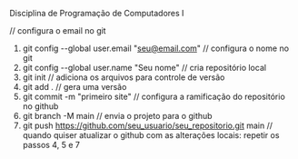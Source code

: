 Disciplina de Programação de Computadores I

// configura o email no git

1. git config --global user.email "seu@email.com"
// configura o nome no git
2. git config --global user.name "Seu nome"
// cria repositório local
3. git init
// adiciona os arquivos para controle de versão
4. git add .
// gera uma versão
5. git commit -m "primeiro site"
// configura a ramificação do repositório no github
6. git branch -M main
// envia o projeto para o github
7. git push https://github.com/seu_usuario/seu_repositorio.git main
// quando quiser atualizar o github com as alterações locais:
repetir os passos 4, 5 e 7
